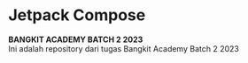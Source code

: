# Jetpack Compose 

**BANGKIT ACADEMY BATCH 2 2023**<br>
Ini adalah repository dari tugas Bangkit Academy Batch 2 2023




